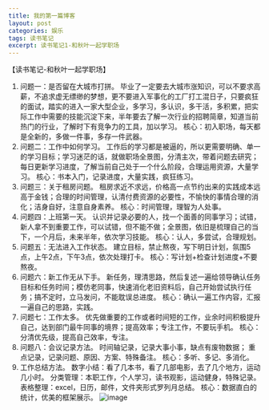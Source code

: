 ```yaml
---
title: 我的第一篇博客
layout: post
categories: 娱乐
tags: 读书笔记
excerpt: 读书笔记1-和秋叶一起学职场
---
```


【读书笔记-和秋叶一起学职场】
1.	问题一：是否留在大城市打拼。
毕业了一定要去大城市涨知识，可以不要求高薪，不追求虚无缥缈的梦想，更不要进入军事化的工厂打工混日子，只要疯狂的面试，踏实的进入一家大型企业，多学习，多认识，多干活，多积累，把实际工作中需要的技能沉淀下来，半年要去了解一次行业的招聘简章，知道当前热门的行业，了解时下有竞争力的工具，加以学习。
核心：初入职场，每天都是全新的，多做一件事，多存一件武器。
2.	问题二：工作中如何学习。
工作后的学习都是被逼的，所以更需要明确、单一的学习目标；学习迷茫的话，就做职场全景图，分清主次，带着问题去研究；每日更新学习进度，了解当前自己处于一个什么阶段，合理运用资源，大量学习。
核心：书本入门，记录进度，大量实践，疯狂练习。
3.	问题三：关于租房问题。
租房求近不求远，价格高一点节约出来的实践成本远高于金钱；合理的时间管理，认清付费资源的必要性，不愉快的事情合理的消化；洁身自好，注意自身素养。
核心：时间管理，理智为人处事。
4.	问题四：上班第一天。
认识并记录必要的人，找一个面善的同事学习；试错，新人拿不到重要工作，可以试错，但不能不做；全景图，依旧是梳理自己的当下，一个月后，未来半年，依次学习技能。
核心：认人，多尝试，合理规划。
5.	问题五：无法进入工作状态。
建立目标，禁止熬夜，写下明日计划，氛围5点，上午2点，下午3点，依次处理打卡。
核心：写计划+检查计划进度+不要熬夜。
6.	问题六：新工作无从下手。
新任务，理清思路，然后复述一遍给领导确认任务目标和任务时间；模仿老同事，快速消化老旧资料后，自己开始尝试执行任务；搞不定时，立马发问，不能耽误总进度。
核心：确认一遍工作内容，汇报一遍自己的思路，实践。
7.	问题七：工作太多。
优先做重要的工作或者时间短的工作，业余时间积极提升自己，达到部门最牛同事的境界；提高效率；专注工作，不要玩手机。
核心：分清优先级，提高自己效率，专注。
8.	问题八：会议记录方法。
时间轴记录，记录大事小事，缺点有废物数据；
重点记录，记录问题、原因、方案、特殊备注。
核心：多听、多记、多消化。
9.	工作总结方法。
数字小结：看了几本书，看了几部电影，去了几个地方，运动几小时。
分类管理：本职工作，个人学习，读书观影，运动健身，特殊记录。
表格整理：excel，日历，邮件，文件夹形式罗列月总结。
核心：数据直白的统计，优美的框架展示。
![image](http://www.kfzimg.com/G06/M00/5A/04/p4YBAFqcOEiADJzuAAD8XqsofKc316_b.jpg)




